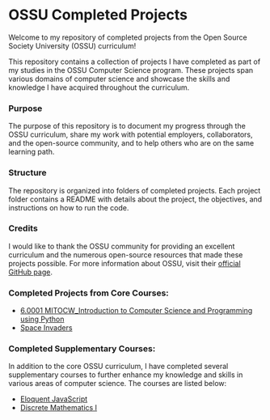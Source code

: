 # OSSU Completed Projects

Welcome to my repository of completed projects from the Open Source Society University (OSSU) curriculum!

This repository contains a collection of projects I have completed as part of my studies in the OSSU Computer Science program. These projects span various domains of computer science and showcase the skills and knowledge I have acquired throughout the curriculum.

### Purpose

The purpose of this repository is to document my progress through the OSSU curriculum, share my work with potential employers, collaborators, and the open-source community, and to help others who are on the same learning path.


### Structure

The repository is organized into folders of completed projects. Each project folder contains a README with details about the project, the objectives, and instructions on how to run the code.

### Credits

I would like to thank the OSSU community for providing an excellent curriculum and the numerous open-source resources that made these projects possible. For more information about OSSU, visit their [official GitHub page](github.com/ossu/computer-science).

### Completed Projects from Core Courses: 
- [6.0001 MITOCW_Introduction to Computer Science and Programming using Python](./6.0001-assignments-solutions/)
- [Space Invaders](./space-invaders/)


### Completed Supplementary Courses:

In addition to the core OSSU curriculum, I have completed several supplementary courses to further enhance my knowledge and skills in various areas of computer science. The courses are listed below:

- [Eloquent JavaScript]()
- [Discrete Mathematics I](./Discrete%20Math%20I/)